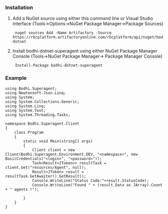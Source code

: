 ### Installation ###

1) Add a NuGet source using either this command line or Visual Studio interface
(Tools->Options->NuGet Package Manager->Package Sources)

        nuget sources Add -Name Artifactory -Source  https://rbcplatform.artifactoryonline.com/rbcplatform/api/nuget/bodhi-dotnet

2) Install bodhi-dotnet-superagent using either NuGet Package Manager Console (Tools->NuGet Package Manager-> Package Manager Console)

        Install-Package bodhi-dotnet-superagent


### Example ###

    using Bodhi.Superagent;
    using Newtonsoft.Json.Linq;
    using System;
    using System.Collections.Generic;
    using System.Linq;
    using System.Text;
    using System.Threading.Tasks;

    namespace Bodhi.Superagent.Client
    {
        class Program
        {
            static void Main(string[] args)
            {
                Client client = new Client(Bodhi.Superagent.Environment.DEV, "<namespace>", new BasicCredentials("<login>", "<password>"));
                Task<Result<JToken>> resultTask = client.Get("resources/Agent", null);
                Result<JToken> result = resultTask.GetAwaiter().GetResult();
                Console.WriteLine("Status Code:"+result.StatusCode);
                Console.WriteLine("Found " + (result.Data as JArray).Count + " agents !");

            }
        }
    }


